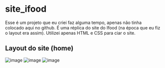 # site_ifood
Esse é um projeto que eu criei faz alguma tempo, apenas não tinha colocado aqui no github. É uma réplica do site do Ifood (na época que eu fiz o layout era assim). Utilizei apenas HTML e CSS para ciar o site.
## Layout do site (home)
![image](https://user-images.githubusercontent.com/64363375/191492991-ea4adcbc-e408-4a80-b39c-a2b4f0b91fd0.png)
![image](https://user-images.githubusercontent.com/64363375/191493055-1e4f587c-72b4-4723-81b4-944fcae6564f.png)
![image](https://user-images.githubusercontent.com/64363375/191493103-309cb4a0-4113-4434-9389-dc4bdb0b633d.png)
